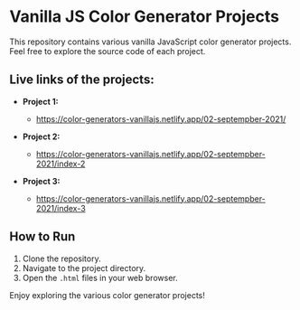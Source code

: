 # Vanilla JS Color Generator Projects

This repository contains various vanilla JavaScript color generator projects. 
Feel free to explore the source code of each project.

## Live links of the projects:

- **Project 1:**
  - https://color-generators-vanillajs.netlify.app/02-septempber-2021/
 
- **Project 2:**
  - https://color-generators-vanillajs.netlify.app/02-septempber-2021/index-2

- **Project 3:**  
  - https://color-generators-vanillajs.netlify.app/02-septempber-2021/index-3


## How to Run

1. Clone the repository.
2. Navigate to the project directory.
3. Open the `.html` files in your web browser.

Enjoy exploring the various color generator projects!
 
